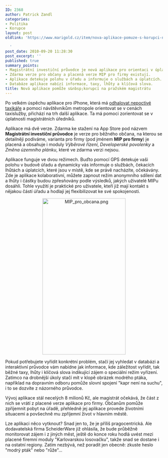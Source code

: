 ```yaml
---
ID: 2368
author: Patrick Zandl
categories:
- Politika
- Korupce
layout: post
oldlink: 'https://www.marigold.cz/item/nova-aplikace-pomuze-s-korupci-na-prazskem-magistratu

  '
post_date: 2010-09-20 11:28:30
post_excerpt: ''
published: true
summary_points:
- Magistrátní investiční průvodce je nová aplikace pro orientaci v úplatnosti úředníků.
- Zdarma verze pro občany a placená verze MIP pro firmy existují.
- Aplikace detekuje polohu v úřadu a informuje o službách a úplatcích.
- Databáze aplikace nabízí informace, taxy, lhůty a klíčová slova.
title: Nová aplikace pomůže s&nbsp;korupcí na pražském magistrátu
---
```


Po velkém úspěchu aplikace pro iPhone, která má <a href="http://zpravy.idnes.cz/s-virtualnim-taxametrem-prijdou-spory-o-cenu-a-udavani-ridicu-p6o-/domaci.asp?c=A100917_124722_domaci_hv">odhalovat nepoctivé taxikáře</a> a pomoci návštěvníkům metropole orientovat se v cenách taxislužby, přichází na trh další aplikace. Ta má pomoci zorientovat se v úplatnosti magistrátních úředníků. 

Aplikace má dvě verze. Zdarma ke stažení na App Store pod názvem <strong>Magistrátní investiční průvodce</strong> je verze pro běžného občana, na kterou se detailněji podíváme, varianta pro firmy (pod jménem <strong>MIP pro firmy</strong>) je placená a obsahuje i moduly <em>Výběrové řízení</em>, <em>Developerské povolenky</em> a <em>Změna územního plánku</em>, které ve zdarma verzi nejsou. 

Aplikace funguje ve dvou režimech.  Buďto pomocí GPS detekuje vaši polohu v budově úřadu a dynamicky vás informuje o službách, čekacích lhůtách a úplatcích, které jsou v místě, kde se právě nacházíte, očekávány. Zde je aplikace kolaborativní, můžete zapnout režim anonymního sdílení dat a lhůty i částky budou zpřesňovány podle výsledků, jakých uživatelé MIPu dosáhli. Tohle využití je praktické pro uživatele, kteří již mají kontakt s nějakou částí úřadu a hodlají jej flexibilizovat ke své spokojenosti. 

<div style="text-align:center;"><img src="http://www.marigold.cz/wp-content/uploads/mip-pro-obcana.png" alt="MIP_pro_obcana.png" border="0" width="266" height="500" /></div>

Pokud potřebujete vyřídit konkrétní problém, stačí jej vyhledat v databázi a interaktivní průvodce vám nabídne jak informace, kde záležitost vyřídit, tak běžné taxy, lhůty i klíčová slova indikující zájem o speciální režim vyřízení. Zatímco na drobnější úkoly stačí mít v klopě obrázek modrého ptáka, například na dopravním odboru pomůže slovní spojení "kapr není na suchu", i to se dozvíte z názorného průvodce. 

Vývoj aplikace stál necelých 8 milionů Kč, ale magistrát očekává, že část z nich se vrátí z placené verze aplikace pro firmy. Občanům pomůže zpříjemnit pobyt na úřadě, přehledně jej aplikace provede životními situacemi a povšechně mu zpříjemní život v hlavním městě. 

Lze aplikaci něco vytknout? Snad jen to, že je příliš pragocentrická. Ale dodavatelská firma ScheiderWare již ohlásila, že bude průběžně monitorovat zájem i z jiných měst, ještě do konce roku hodlá uvést mezi placené firemní moduly "Karlovarskou losovačku", takže  snad se dostane i na ostatní regiony. Zatím nezbývá, než poradit jen obecně: zkuste heslo "modrý pták" nebo "růže"...